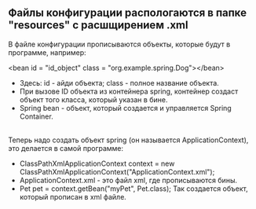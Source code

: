 Файлы конфигурации распологаются в папке "resources" с расшщирением .xml
-

В файле конфигурации прописываются объекты, которые будут в программе, например:


\<bean id = "id_object"  class = "org.example.spring.Dog">\</bean>
- Здесь: id - айди объекта;  class - полное название объекта.
- При вызове ID объекта из контейнера spring, контейнер создаст объект того класса, который указан в бине.
- Spring bean - объект, который создается и управляется Spring Container.

\
Теперь надо создать объект spring (он называется ApplicationContext), это делается в самой программе:
- ClassPathXmlApplicationContext context = new ClassPathXmlApplicationContext("ApplicationContext.xml");
- ApplicationContext.xml - это файл xml, где прописываются бины.
- Pet pet = context.getBean("myPet", Pet.class); Так создается объект, который прописан в xml файле.
